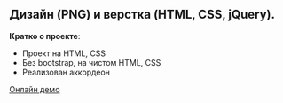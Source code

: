  ## Дизайн (PNG) и верстка (HTML, CSS, jQuery).



 **Кратко о проекте**:

* Проект на HTML, CSS
* Без bootstrap, на чистом HTML, CSS
* Реализован аккордеон


[Онлайн демо](https://mvdolya.github.io/nurius/)


